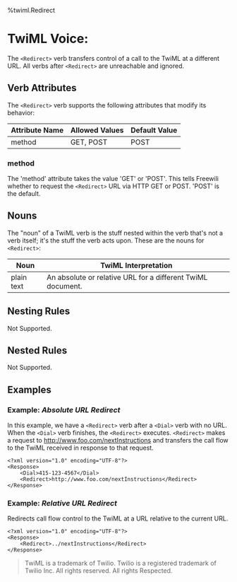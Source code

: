 %twiml.Redirect

TwiML Voice: <Redirect>
=======================

The `<Redirect>` verb transfers control of a call to the TwiML at a different URL. All verbs after `<Redirect>` are unreachable and ignored.

Verb Attributes
---------------
The `<Redirect>` verb supports the following attributes that modify its behavior:

Attribute Name  | Allowed Values | Default Value
--------------- | -------------- | -------------
method          | GET, POST      | POST

### method ###
The 'method' attribute takes the value 'GET' or 'POST'. This tells Freewili whether to request the `<Redirect>` URL via HTTP GET or POST. 'POST' is the default.

Nouns
-----
The "noun" of a TwiML verb is the stuff nested within the verb that's not a verb itself; it's the stuff the verb acts upon. These are the nouns for `<Redirect>`:

Noun       | TwiML Interpretation
---------- | --------------------
plain text | An absolute or relative URL for a different TwiML document.

Nesting Rules
--------------
Not Supported.

Nested Rules
-------------
Not Supported.

Examples
---------

### Example: _Absolute URL Redirect_ ###
In this example, we have a `<Redirect>` verb after a `<Dial>` verb with no URL. When the `<Dial>` verb finishes, the `<Redirect>` executes. `<Redirect>` makes a request to http://www.foo.com/nextInstructions and transfers the call flow to the TwiML received in response to that request.

~~~{ .xml }
<?xml version="1.0" encoding="UTF-8"?>
<Response>
    <Dial>415-123-4567</Dial>
    <Redirect>http://www.foo.com/nextInstructions</Redirect>
</Response>
~~~

### Example: _Relative URL Redirect_ ###
Redirects call flow control to the TwiML at a URL relative to the current URL.

~~~{ .xml }
<?xml version="1.0" encoding="UTF-8"?>
<Response>
    <Redirect>../nextInstructions</Redirect>
</Response>
~~~

> TwiML is a trademark of Twilio. Twilio is a registered trademark of Twilio Inc. All rights reserved. All rights Respected.